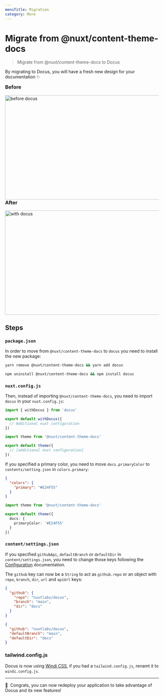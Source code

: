 ```yaml
---
menuTitle: Migration
category: More
---
```


# Migrate from @nuxt/content-theme-docs

> Migrate from @nuxt/content-theme-docs to Docus

By migrating to Docus, you will have a fresh new design for your documentation :sparkles:

<div class="flex flex-wrap">
  <div class="w-full md:pr-2 md:w-1/2">
    <h3 style="margin-top: 0;">Before</h3>
    <a href="https://user-images.githubusercontent.com/904724/105030429-11f5b480-5a54-11eb-9f40-7c18a0d5dafc.png" target="_blank" rel="nofollow noopener">
      <img src="https://user-images.githubusercontent.com/904724/105030429-11f5b480-5a54-11eb-9f40-7c18a0d5dafc.png" alt="before docus" style="margin: 0;" width="536" height="341"/>
    </a>
  </div>
  <div class="w-full md:pl-2 md:w-1/2">
    <h3 style="margin-top: 0;">After</h3>
    <a href="https://user-images.githubusercontent.com/904724/105030439-1326e180-5a54-11eb-9f33-ead9a2d2aa15.png" target="_blank" rel="nofollow noopener">
      <img src="https://user-images.githubusercontent.com/904724/105030439-1326e180-5a54-11eb-9f33-ead9a2d2aa15.png" alt="with docus" style="margin: 0;" width="536" height="341"/>
    </a>
  </div>
</div>

## Steps

### `package.json`

In order to move from `@nuxt/content-theme-docs` to `docus` you need to install the new package:

<d-code-group>

```bash [Yarn]
yarn remove @nuxt/content-theme-docs && yarn add docus
```

```bash [NPM]
npm uninstall @nuxt/content-theme-docs && npm install docus
```

</d-code-group>

### `nuxt.config.js`

Then, instead of importing `@nuxt/content-theme-docs`, you need to import `docus` in your `nuxt.config.js`:

<d-code-group>

```ts [New]
import { withDocus } from 'docus'

export default withDocus({
  // Additional nuxt configuration
})
```

```ts [Old]
import theme from '@nuxt/content-theme-docs'

export default theme({
  // [additional nuxt configuration]
})
```

</d-code-group>

If you specified a primary color, you need to move `docs.primaryColor` to `contents/setting.json` in `colors.primary`:

<d-code-group>

```json [New: content/settings.json]
{
  "colors": {
    "primary": "#E24F55"
  }
}
```

```ts [Old: nuxt.config.js]
import theme from '@nuxt/content-theme-docs'

export default theme({
  docs: {
    primaryColor: '#E24F55'
  }
})
```

</d-code-group>

### `content/settings.json`

If you specified `githubApi`, `defaultBranch` or `defaultDir` in `content/settings.json`, you need to change those keys following the [Configuration](/get-started/configuration) documentation.

The `github` key can now be a `String` to act as `github.repo` or an object with `repo`, `branch`, `dir`, `url` and `apiUrl` keys:

<d-code-group>

```json [New]
{
  "github": {
    "repo": "nuxtlabs/docus",
    "branch": "main",
    "dir": "docs"
  }
}
```

```json [Old]
{
  "github": "nuxtlabs/docus",
  "defaultBranch": "main",
  "defaultDir": "docs"
}
```

</d-code-group>


### tailwind.config.js

Docus is now using [Windi CSS](https://windicss.org), if you had a `tailwind.config.js`, renamt it to `windi.config.js`.

---

<d-alert type="success">

🎉&nbsp; Congrats, you can now redeploy your application to take advantage of Docus and its new features!

</d-alert>
